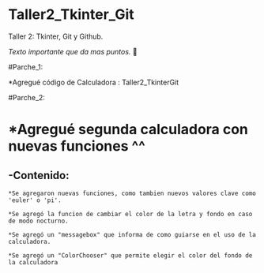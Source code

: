 # Taller2_Tkinter_Git
Taller 2: Tkinter, Git y Github.

*Texto importante que da mas puntos.* :mage:

#Parche_1:

  *Agregué código de Calculadora : Taller2_TkinterGit
  
#Parche_2:

# *Agregué segunda calculadora con nuevas funciones ^^
 
##  -Contenido:
  
    *Se agregaron nuevas funciones, como tambien nuevos valores clave como 'euler' o 'pi'.
    
    *Se agregó la funcion de cambiar el color de la letra y fondo en caso de modo nocturno.
    
    *Se agregó un "messagebox" que informa de como guiarse en el uso de la calculadora.
    
    *Se agregó un "ColorChooser" que permite elegir el color del fondo de la calculadora
